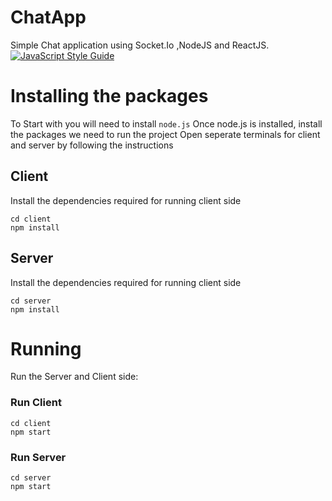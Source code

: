 # ChatApp
Simple Chat application using Socket.Io ,NodeJS and ReactJS.
[![JavaScript Style Guide](https://img.shields.io/badge/code_style-standard-brightgreen.svg)](https://standardjs.com)

# Installing the packages

To Start with you will need to install  ``node.js``
Once node.js is installed, install the packages we need to run the project 
Open seperate terminals for client and server by following the instructions

## Client

Install the dependencies required for running client side
```
cd client
npm install 
```

## Server
Install the dependencies required for running client side
```
cd server
npm install 
```
# Running
Run the Server and Client side:

### Run Client
```
cd client
npm start
```
### Run Server
```
cd server
npm start
```
